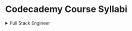 # Codecademy Course Syllabi
<!-- COURSE: FULL STACK ENGINEER -->
<details class="root"><summary>Full Stack Engineer</summary>

<!-- UNIT: WEB DEVELOPMENT FOUNDATIONS -->
+ <details class="unit"><summary>Web Development Foundations</summary>

    <!-- CHAPTER: WELCOME TO THE FULL STACK ENGINEER PATH -->
    + <details class="chapter"><summary>Welcome to the Full Stack Engineer Path</summary>

        + <details class="section"><summary>Getting Started on Full-Stack Engineering</summary>
            <table>
                <tr>
                    <td class="check done"></td>
                    <th>Informational</th>
                    <td>Welcome to the Full-Stack Engineer Path</td>
                </tr>
                <tr>
                    <td class="check done"></td>
                    <th>Informational</th>
                    <td>Helpful Resources</td>
                </tr>
                <tr>
                    <td class="check done"></td>
                    <th>Informational</th>
                    <td>Community Resources</td>
                </tr>
            </table>
            </details>

        + <details class="section"><summary>Introduction: Overview of Web Development</summary>
            <table>
                <tr>
                    <td class="check done"></td>
                    <th>Informational</th>
                    <td>Introduction: Overview of Web Development</td>
                </tr>
            </table>
            </details>
        

        + <details class="section"><summary>The Internet and Web Development</summary>
            <table>
                <tr>
                    <td class="check done"></td>
                    <th>Lesson</th>
                    <td>Overview of the Internet</td>
                </tr>
                <tr>
                    <td class="check done"></td>
                    <th>Lesson</th>
                    <td>Languages for Web Development</td>
                </tr>
            </table>
            </details>
        
        + <details class="section"><summary>Introduction to Software Engineering</summary>
            <table>
                <tr>
                    <td class="check done"></td>
                    <th>Informational</th>
                    <td>Welcome to the Full-Stack Engineer Path</td>
                </tr>
                <tr>
                    <td class="check done"></td>
                    <th>Informational</th>
                    <td>Helpful Resources</td>
                </tr>
                <tr>
                    <td class="check done"></td>
                    <th>Informational</th>
                    <td>Community Resources</td>
                </tr>
            </table>
            </details>
        
        + <details class="section"><summary>Review: Overview of Web Development</summary>
            <table>
                <tr>
                    <td class="check done"></td>
                    <th>Informational</th>
                    <td>Review: Overview of Web Development</td>
                </tr>
            </table>
            </details>
        
        </details>

    <!-- CHAPTER: FUNDAMENTALS OF HTML -->
    + <details class="chapter"><summary>Fundamentals of HTML</summary>

        + <details class="section"><summary>Introduction: Fundamentals of HTML</summary>
            <table>
                <tr>
                    <td class="check done"></td>
                    <th>Informational</th>
                    <td>Introduction: Fundamentals of HTML</td>
                </tr>
            </table>
            </details>

        + <details class="section"><summary>Learn HTML: Elements</summary>
            <table>
                <tr>
                    <td class="check done"></td>
                    <th>Lesson</th>
                    <td>Introduction to HTML</td>
                </tr>
                <tr>
                    <td class="check done"></td>
                    <th>Quiz</th>
                    <td>Introduction to HTML</td>
                </tr>
            </table>
            </details>
        

        + <details class="section"><summary>Learn HTML: Structure</summary>
            <table>
                <tr>
                    <td class="check done"></td>
                    <th>Lesson</th>
                    <td>HTML Document Standards</td>
                </tr>
                <tr>
                    <td class="check done"></td>
                    <th>Quiz</th>
                    <td>HTML: Document Standards</td>
                </tr>
                <tr>
                    <td class="check done"></td>
                    <th>Article</th>
                    <td>Intro to Mozilla Developer Network</td>
                </tr>
                <tr>
                    <td class="check done"></td>
                    <th>Article</th>
                    <td>HTML on MDN Web Docs: Debugging</td>
                </tr>
                <tr>
                    <td class="check done"></td>
                    <th>Project</th>
                    <td>Fashion Blog</td>
                </tr>
            </table>
            </details>
        
        + <details class="section"><summary>Learn HTML: Tables</summary>
            <table>
                <tr>
                    <td class="check done"></td>
                    <th>Lesson</th>
                    <td>HTML Tables</td>
                </tr>
                <tr>
                    <td class="check done"></td>
                    <th>Quiz</th>
                    <td>HTML Tables</td>
                </tr>
                <tr>
                    <td class="check done"></td>
                    <th>Project</th>
                    <td>Wine Festival Schedule</td>
                </tr>
            </table>
            </details>
        
        + <details class="section"><summary>Semantic HTML</summary>
            <table>
                <tr>
                    <td class="check done"></td>
                    <th>Lesson</th>
                    <td>Semantic HTML</td>
                </tr>
                <tr>
                    <td class="check done"></td>
                    <th>Quiz</th>
                    <td>Semantic HTML</td>
                </tr>
                <tr>
                    <td class="check done"></td>
                    <th>Project</th>
                    <td>New York City Blog</td>
                </tr>
            </table>
            </details>
        
        + <details class="section"><summary>Review: Fundamentals of HTML</summary>
            <table>
                <tr>
                    <td class="check done"></td>
                    <th>Informational</th>
                    <td>Review: Fundamentals of HTML</td>
                </tr>
            </table>
            </details>
        
        </details>
    
    <!-- CHAPTER: FUNDAMENTALS OF CSS -->
    + <details class="chapter"><summary>Fundamentals of CSS</summary>

        + <details class="section"><summary>Introduction: Fundamentals of CSS</summary>
            <table>
                <tr>
                    <td class="check done"></td>
                    <th>Informational</th>
                    <td>Introduction: Fundamentals of HTML</td>
                </tr>
            </table>
            </details>

        + <details class="section"><summary>Learn CSS: Selectors and Visual Rules</summary>
            <table>
                <tr>
                    <td class="check done"></td>
                    <th>Lesson</th>
                    <td>Setup and Syntax</td>
                </tr>
                <tr>
                    <td class="check done"></td>
                    <th>Lesson</th>
                    <td>Selectors</td>
                </tr>
                <tr>
                    <td class="check done"></td>
                    <th>Quiz</th>
                    <td>Setup and Selectors</td>
                </tr>
                <tr>
                    <td class="check done"></td>
                    <th>Lesson</th>
                    <td>Visual Rules</td>
                </tr>
                <tr>
                    <td class="check done"></td>
                    <th>Quiz</th>
                    <td>Visual Rules</td>
                </tr>
                <tr>
                    <td class="check done"></td>
                    <th>Docs</th>
                    <td>Documentation: CSS</td>
                </tr>
                <tr>
                    <td class="check done"></td>
                    <th>Project</th>
                    <td>Healthy Recipes</td>
                </tr>
                <tr>
                    <td class="check done"></td>
                    <th>Project</th>
                    <td>Olivia Woodruff Portfolios</td>
                </tr>
            </table>
            </details>
        

        + <details class="section"><summary>Learn CSS: The Box Model</summary>
            <table>
                <tr>
                    <td class="check done"></td>
                    <th>Lesson</th>
                    <td>The Box Model</td>
                </tr>
                <tr>
                    <td class="check done"></td>
                    <th>Lesson</th>
                    <td>Changing the Box Model</td>
                </tr>
                <tr>
                    <td class="check done"></td>
                    <th>Quiz</th>
                    <td>Box Model</td>
                </tr>
                <tr>
                    <td class="check done"></td>
                    <th>Article</th>
                    <td>The Box Model in DevTools</td>
                </tr>
                <tr>
                    <td class="check done"></td>
                    <th>Video</th>
                    <td>The Box Model in DevTools</td>
                </tr>
                <tr>
                    <td class="check done"></td>
                    <th>Project</th>
                    <td>The Box Model: Davie's Burgers</td>
                </tr>
            </table>
            </details>
        
        + <details class="section"><summary>Learn CSS: Display and Positioning</summary>
            <table>
                <tr>
                    <td class="check done"></td>
                    <th>Lesson</th>
                    <td>Display and Positioning</td>
                </tr>
                <tr>
                    <td class="check done"></td>
                    <th>Quiz</th>
                    <td>Display and Positioning</td>
                </tr>
                <tr>
                    <td class="check done"></td>
                    <th>Project</th>
                    <td>Broadway</td>
                </tr>
            </table>
            </details>
        
        + <details class="section"><summary>Review: Fundamentals of CSS</summary>
            <table>
                <tr>
                    <td class="check done"></td>
                    <th>Informational</th>
                    <td>Review: Fundamentals of CSS</td>
                </tr>

            </table>
            </details>
        
        + <details class="section"><summary>Review: Fundamentals of HTML</summary>
            <table>
                <tr>
                    <td class="check done"></td>
                    <th>Informational:</th>
                    <td>Review: Fundamentals of HTML</td>
                </tr>
            </table>
            </details>
        
        </details>
    
    <!-- CHAPTER: DEVELOPING WEBSITES LOCALLY -->
    + <details class="chapter"><summary>Developing Websites Locally</summary>

        + <details class="section"><summary>Introduction: Developing Websites Locally</summary>
            <table>
                <tr>
                    <td class="check done"></td>
                    <th>Informational</th>
                    <td>Introduction: Developing Websites Locally</td>
                </tr>
            </table>
            </details>

        + <details class="section"><summary>Getting Started with Text Editors</summary>
            <table>
                <tr>
                    <td class="check done"></td>
                    <th>Article</th>
                    <td>Getting Started with Visual Studio Code</td>
                </tr>
                <tr>
                    <td class="check done"></td>
                    <th>Article</th>
                    <td>Building Projects with VS Code</td>
                </tr>
                <tr>
                    <td class="check done"></td>
                    <th>Article</th>
                    <td>Create Your First Local HTML/CSS Project</td>
                </tr>
            </table>
            </details>
        

        + <details class="section"><summary>Developing with CSS</summary>
            <table>
                <tr>
                    <td class="check done"></td>
                    <th>Video</th>
                    <td>Intro to Chrome Devtools</td>
                </tr>
                <tr>
                    <td class="check done"></td>
                    <th>Article</th>
                    <td>CSS Visual Rules in Chrome Inspector</td>
                </tr>
                <tr>
                    <td class="check done"></td>
                    <th>Project</th>
                    <td>Off-Platform Project: Dasmoto's Arts & Crafts</td>
                </tr>
                <tr>
                    <td class="check done"></td>
                    <th>Informational</th>
                    <td>Dasmoto Project Solution</td>
                </tr>
            </table>
            </details>
        
        + <details class="section"><summary>Review: Developing Websites Locally</summary>
            <table>
                <tr>
                    <td class="check done"></td>
                    <th>Informational</th>
                    <td>Review: Developing Websites Locally</td>
                </tr>

            </table>
            </details>
        
        </details>
    
    <!-- CHAPTER: DEPLOYING WEBSITES -->
    + <details class="chapter"><summary>Deploying Websites</summary>

        + <details class="section"><summary>Introduction: Deploying Websites</summary>
            <table>
                <tr>
                    <td class="check done"></td>
                    <th>Informational</th>
                    <td>Introcution: Deploying Websites</td>
                </tr>
            </table>
            </details>

        + <details class="section"><summary>Web Hosting</summary>
            <table>
                <tr>
                    <td class="check done"></td>
                    <th>Video</th>
                    <td>What is Hosting?</td>
                </tr>
                <tr>
                    <td class="check done"></td>
                    <th>Video</th>
                    <td>What is a Domain Name?</td>
                </tr>
            </table>
            </details>
        

        + <details class="section"><summary>Deploy a Site with GitHub Pages</summary>
            <table>
                <tr>
                    <td class="check done"></td>
                    <th>Resource</th>
                    <td>What is GitHub Pages?</td>
                </tr>
                <tr>
                    <td class="check done"></td>
                    <th>Article</th>
                    <td>Creating a Website on GitHub Pages</td>
                </tr>
            </table>
            </details>
        
        + <details class="section"><summary>Command Line for Building Websites</summary>
            <table>
                <tr>
                    <td class="check done"></td>
                    <th>Lesson</th>
                    <td>Navigation</td>
                </tr>
                <tr>
                    <td class="check done"></td>
                    <th>Quiz</th>
                    <td>Navigation</td>
                </tr>
                <tr>
                    <td class="check done"></td>
                    <th>Article</th>
                    <td>Setting Up Command Line</td>
                </tr>
                <tr>
                    <td class="check done"></td>
                    <th>Project</th>
                    <td>Bicycle World</td>
                </tr>
                <tr>
                    <td class="check done"></td>
                    <th>Project</th>
                    <td>Daily Buzz</td>
                </tr>
            </table>
            </details>
        
        + <details class="section"><summary>Review: Deploying Websites</summary>
            <table>
                <tr>
                    <td class="check done"></td>
                    <th>Informational</th>
                    <td>Review: Deploying Websites</td>
                </tr>

            </table>
            </details>
        
        </details>
    
    <!-- CHAPTER: IMPROVED STYLING WITH CSS -->
    + <details class="chapter"><summary>Improved Styling with CSS</summary>

        + <details class="section"><summary>Introduction: Improved Styling with CSS</summary>
            <table>
                <tr>
                    <td class="check done"></td>
                    <th>Informational</th>
                    <td>Introduction: Improved Styling with CSS</td>
                </tr>
            </table>
            </details>

        + <details class="section"><summary>Learn CSS: Colors</summary>
            <table>
                <tr>
                    <td class="check done"></td>
                    <th>Lesson</th>
                    <td>Color</td>
                </tr>
                <tr>
                    <td class="check done"></td>
                    <th>Quiz</th>
                    <td>Color</td>
                </tr>
                <tr>
                    <td class="check done"></td>
                    <th>Project</th>
                    <td>Paint Store</td>
                </tr>
            </table>
            </details>
        

        + <details class="section"><summary>Learn CSS: Typography</summary>
            <table>
                <tr>
                    <td class="check done"></td>
                    <th>Lesson</th>
                    <td>Typography</td>
                </tr>
                <tr>
                    <td class="check done"></td>
                    <th>Quiz</th>
                    <td>Typography</td>
                </tr>
                <tr>
                    <td class="check done"></td>
                    <th>Project</th>
                    <td>Typography</td>
                </tr>
            </table>
            </details>
        
        + <details class="section"><summary>Challenge Project: Build Your Own Cheat Sheet</summary>
            <table>
                <tr>
                    <td class="check done"></td>
                    <th>Project</th>
                    <td>Challenge Project: Build Your Own Cheat Sheet</td>
                </tr>
            </table>
            </details>
        
        + <details class="section"><summary>Learn Links and Buttons</summary>
            <table>
                <tr>
                    <td class="check done"></td>
                    <th>Lesson</th>
                    <td>Learn Links and Buttons</td>
                </tr>
                <tr>
                    <td class="check done"></td>
                    <th>Article</th>
                    <td>Affordances, Signifiers, and Clickability</td>
                </tr>
                <tr>
                    <td class="check done"></td>
                    <th>Quiz</th>
                    <td>Links and Buttons</td>
                </tr>
                <tr>
                    <td class="check done"></td>
                    <th>Project</th>
                    <td>The Summit</td>
                </tr>
            </table>
            </details>
        
        + <details class="section"><summary>Learn Secondary Navigation</summary>
            <table>
                <tr>
                    <td class="check done"></td>
                    <th>Lesson</th>
                    <td>Learn Secondary Navigation</td>
                </tr>
                <tr>
                <tr>
                    <td class="check done"></td>
                    <th>Quiz</th>
                    <td>Learn Secondary Navigation</td>
                </tr>
                <tr>
                    <td class="check done"></td>
                    <th>Project</th>
                    <td>FreshDeals: Blueberries</td>
                </tr>
            </table>
            </details>
        
        + <details class="section"><summary>Wireframing</summary>
            <table>
                <tr>
                    <td class="check done"></td>
                    <th>Video</th>
                    <td>What are Wireframes?</td>
                </tr>
                <tr>
                <tr>
                    <td class="check done"></td>
                    <th>Video</th>
                    <td>From Design to Website</td>
                </tr>
                <tr>
                    <td class="check done"></td>
                    <th>Article</th>
                    <td>Everything You Need to Know about Wireframes and Prototypes</td>
                </tr>
            </table>
            </details>
        
        + <details class="section"><summary>Challenge Project: Build a Website Design System</summary>
            <table>
                <tr>
                    <td class="check done"></td>
                    <th>Project</th>
                    <td>Challenge Project: Build a Website Design System</td>
                </tr>
            </table>
            </details>
        
        + <details class="section"><summary>Review: Improved Styling with CSS</summary>
            <table>
                <tr>
                    <td class="check done"></td>
                    <th>Informational</th>
                    <td>Review: Improved Styling with CSSs</td>
                </tr>

            </table>
            </details>
        
        </details>
    
    <!-- CHAPTER: MAKING A WEBSITE RESPONSIVE -->
    + <details class="chapter"><summary>Making a Website Responsive</summary>

        + <details class="section"><summary>Introduction: Making a Website Responsive</summary>
            <table>
                <tr>
                    <td class="check done"></td>
                    <th>Informational</th>
                    <td>Introduction: Making a Website Responsive</td>
                </tr>
            </table>
            </details>

        + <details class="section"><summary>Learn Responsive Design: Grids and Spacing</summary>
            <table>
                <tr>
                    <td class="check done"></td>
                    <th>Lesson</th>
                    <td>Grids and Spacing</td>
                </tr>
                <tr>
                    <td class="check done"></td>
                    <th>Qui:</th>
                    <td>Grids and Spacing</td>
                </tr>
            </table>
            </details>
        
        + <details class="section"><summary>Layout with Flexbox</summary>
            <table>
                <tr>
                    <td class="check done"></td>
                    <th>Lesson</th>
                    <td>Flexbox</td>
                </tr>
                <tr>
                    <td class="check done"></td>
                    <th>Quiz</th>
                    <td>Flexbox</td>
                </tr>
                <tr>
                    <td class="check done"></td>
                    <th>Project</th>
                    <td>Flexbox: To-Do App</td>
                </tr>
                <tr>
                    <td class="check notdone"></td>
                    <th>Project</th>
                    <td>Off-Platform Project: Tea Cozy</td>
                </tr>
            </table>
            </details>
        
        + <details class="section"><summary>Learn CSS: Grid</summary>
            <table>
                <tr>
                    <td class="check done"></td>
                    <th>Lesson</th>
                    <td>Grid Essentials</td>
                </tr>
                <tr>
                    <td class="check done"></td>
                    <th>Quiz</th>
                    <td>Grid</td>
                </tr>
                <tr>
                    <td class="check notdone"></td>
                    <th>Lesson</th>
                    <td>Advanced CSS Grid</td>
                </tr>
                <tr>
                    <td class="check notdone"></td>
                    <th>Project</th>
                    <td>PupSpa</td>
                </tr>
                <tr>
                    <td class="check notdone"></td>
                    <th>Project</th>
                    <td>CSS Grid: Task Board</td>
                </tr>
            </table>
            </details>
        
        + <details class="section"><summary>Learn Responsive Design</summary>
            <table>
                <tr>
                    <td class="check done"></td>
                    <th>Lesson</th>
                    <td>Sizing Elements</td>
                </tr>
                <tr>
                    <td class="check done"></td>
                    <th>Quiz</th>
                    <td>Sizing Elements</td>
                </tr>
                <tr>
                    <td class="check notdone"></td>
                    <th>Lesson</th>
                    <td>Media Queries</td>
                </tr>
                <tr>
                    <td class="check notdone"></td>
                    <th>Quiz</th>
                    <td>Media Queries</td>
                </tr>
                <tr>
                    <td class="check notdone"></td>
                    <th>Article</th>
                    <td>Simulate Different Screen Sizes with Device Mode in Chrome DevTools</td>
                </tr>
                <tr>
                    <td class="check notdone"></td>
                    <th>Project</th>
                    <td>Tsunami Coffee</td>
                </tr>
            </table>
            </details>
        
        + <details class="section"><summary>Learn CSS: Documentation and Debugging</summary>
            <table>
                <tr>
                    <td class="check notdone"></td>
                    <th>Lesson</th>
                    <td>Documentation and Research</td>
                </tr>
                <tr>
                    <td class="check notdone"></td>
                    <th>Informational</th>
                    <td>Off-Platform Project: Fotomatic</td>
                </tr>
                <tr>
                    <td class="check notdone"></td>
                    <th>Informational</th>
                    <td>Fotomatic Project Solution</td>
                </tr>
            </table>
            </details>
        
        + <details class="section"><summary>Challenge Project: Company Home Page</summary>
            <table>
                <tr>
                    <td class="check notdone"></td>
                    <th>Project</th>
                    <td>Challenge Project: Company Home Page</td>
                </tr>
            </table>
            </details>
        
        + <details class="section"><summary>Challenge Project: Responsive Club Website</summary>
            <table>
                <tr>
                    <td class="check notdone"></td>
                    <th>Project</th>
                    <td>Challenge Project: Responsive Club Website</td>
                </tr>
            </table>
            </details>
        
        + <details class="section"><summary>Review: Making a Website Responsive</summary>
            <table>
                <tr>
                    <td class="check notdone"></td>
                    <th>Informational</th>
                    <td>Review: Making a Website Responsive</td>
                </tr>
            </table>
            </details>

        </details>
    


</details>

